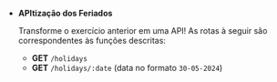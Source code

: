- **APItização dos Feriados**
    
    Transforme o exercício anterior em uma API! As rotas à seguir são correspondentes às funções descritas:
    
    - **GET** `/holidays`
    - **GET** `/holidays/:date` (data no formato `30-05-2024`)